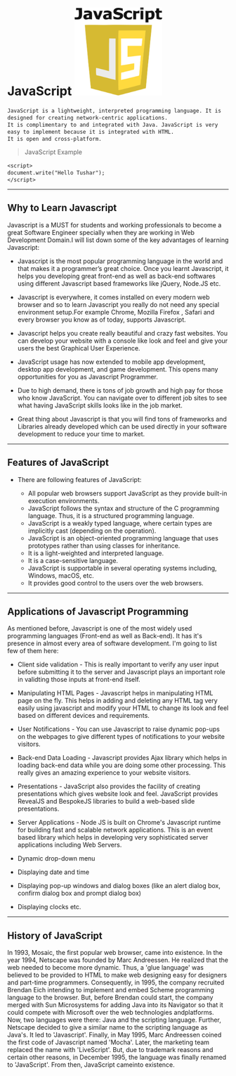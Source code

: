 # JavaScript               <img src="JS/js logo.png" width=200 height=200>
```
JavaScript is a lightweight, interpreted programming language. It is designed for creating network-centric applications.
It is complimentary to and integrated with Java. JavaScript is very easy to implement because it is integrated with HTML.
It is open and cross-platform.
```

> JavaScript Example

```
<script>
document.write("Hello Tushar");
</script>
```
___
## Why to Learn Javascript

  Javascript is a MUST for students and working professionals to become a great Software Engineer specially when they are working in       Web Development Domain.I will list down some of the key advantages of learning Javascript:

  - Javascript is the most popular programming language in the world and that makes it a programmer’s great choice. Once you learnt         Javascript, it helps you  developing great front-end as well as back-end softwares using different Javascript based frameworks like     jQuery, Node.JS etc.

  - Javascript is everywhere, it comes installed on every modern web browser and so to learn Javascript you really do not need any           special environment setup.For example Chrome, Mozilla Firefox , Safari and every browser you know as of today, supports Javascript.

  - Javascript helps you create really beautiful and crazy fast websites. You can develop your website with a console like look and feel     and give your users the best Graphical User Experience.

  - JavaScript usage has now extended to mobile app development, desktop app development, and game development. This opens many             opportunities for you as Javascript Programmer.

  - Due to high demand, there is tons of job growth and high pay for those who know JavaScript. You can navigate over to different job       sites to see what having JavaScript skills looks like in the job market.

  - Great thing about Javascript is that you will find tons of frameworks and Libraries already developed which can be used directly in     your software development to reduce your time to market.

___
## Features of JavaScript
- There are following features of JavaScript:

  - All popular web browsers support JavaScript as they provide built-in execution environments.
  - JavaScript follows the syntax and structure of the C programming language. Thus, it is a structured programming language.
  - JavaScript is a weakly typed language, where certain types are implicitly cast (depending on the operation).
  - JavaScript is an object-oriented programming language that uses prototypes rather than using classes for inheritance.
  - It is a light-weighted and interpreted language.
  - It is a case-sensitive language.
  - JavaScript is supportable in several operating systems including, Windows, macOS, etc.
  - It provides good control to the users over the web browsers.


___
## Applications of Javascript Programming

  As mentioned before, Javascript is one of the most widely used programming languages (Front-end as well as Back-end). It has it's       presence in almost every area of software development. I'm going to list few of them here:

  - Client side validation - This is really important to verify any user input before submitting it to the server and Javascript plays       an important role in validting those inputs at front-end itself.

  - Manipulating HTML Pages - Javascript helps in manipulating HTML page on the fly. This helps in adding and deleting any HTML tag very     easily using javascript and modify your HTML to change its look and feel based on different devices and requirements.

  - User Notifications - You can use Javascript to raise dynamic pop-ups on the webpages to give different types of notifications to         your website visitors.

  - Back-end Data Loading - Javascript provides Ajax library which helps in loading back-end data while you are doing some other             processing. This really gives an amazing experience to your website visitors.

  - Presentations - JavaScript also provides the facility of creating presentations which gives website look and feel. JavaScript           provides RevealJS and BespokeJS libraries to build a web-based slide presentations.

  - Server Applications - Node JS is built on Chrome's Javascript runtime for building fast and scalable network applications. This is       an event based library which helps in developing very sophisticated server applications including Web Servers.
  
  - Dynamic drop-down menu
  
  - Displaying date and time

  - Displaying pop-up windows and dialog boxes (like an alert dialog box, confirm dialog box and prompt dialog box)

  - Displaying clocks etc.

___
## History of JavaScript

In 1993, Mosaic, the first popular web browser, came into existence. In the year 1994, Netscape was founded by Marc Andreessen. He realized that the web needed to become more dynamic. Thus, a 'glue language' was believed to be provided to HTML to make web designing easy for designers and part-time programmers. Consequently, in 1995, the company recruited Brendan Eich intending to implement and embed Scheme programming language to the browser. But, before Brendan could start, the company merged with Sun Microsystems for adding Java into its Navigator so that it could compete with Microsoft over the web technologies andplatforms. Now, two languages were there: Java and the scripting language. Further, Netscape decided to give a similar name to the scripting language as Java's. It led to 'Javascript'. Finally, in May 1995, Marc Andreessen coined the first code of Javascript named 'Mocha'. Later, the marketing team replaced the name with 'LiveScript'. But, due to trademark reasons and certain other reasons, in December 1995, the language was finally renamed to 'JavaScript'. From then, JavaScript cameinto existence.

